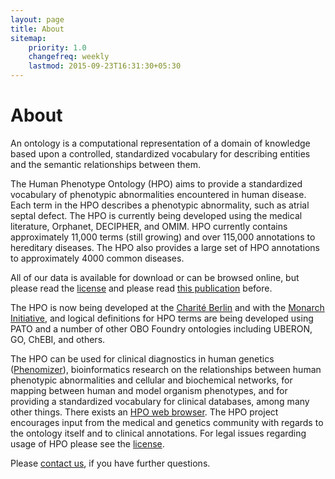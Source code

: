 ```yaml
---
layout: page
title: About
sitemap:
    priority: 1.0
    changefreq: weekly
    lastmod: 2015-09-23T16:31:30+05:30
---
```


# About


An ontology is a computational representation of a domain of knowledge based upon a controlled, standardized vocabulary for describing entities and the semantic relationships between them. 

The Human Phenotype Ontology (HPO) aims to provide a standardized vocabulary of phenotypic abnormalities encountered in human disease. Each term in the HPO describes a phenotypic abnormality, such as atrial septal defect.
The HPO is currently being developed using the medical literature, Orphanet, DECIPHER, and OMIM. HPO currently contains approximately 11,000 terms (still growing) and over 115,000 annotations to hereditary diseases. The HPO also provides a large set of HPO annotations to approximately 4000 common diseases.

All of our data is available for download or can be browsed online, but please read the [license](/license.html) and please read [this publication](http://nar.oxfordjournals.org/content/42/D1/D966.full) before.
 
 
The HPO is now being developed at the [Charité Berlin](http://compbio.charite.de) and with the [Monarch Initiative](http://monarchinitiative.org/), and logical definitions for HPO terms are being developed using PATO and a number of other OBO Foundry ontologies including UBERON, GO, ChEBI, and others. 

The HPO can be used for clinical diagnostics in human genetics ([Phenomizer](https://compbio.charite.de/phenomizer/)), bioinformatics research on the relationships between human phenotypic abnormalities and cellular and biochemical networks, for mapping between human and model organism phenotypes, and for providing a standardized vocabulary for clinical databases, among many other things. There exists an [HPO web browser](http://www.human-phenotype-ontology.org/hpoweb/showterm?id=HP:0001197).
The HPO project encourages input from the medical and genetics community with regards to the ontology itself and to clinical annotations.
For legal issues regarding usage of HPO please see the [license](/license.html).

Please [contact us](/contact.html), if you have further questions.
